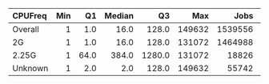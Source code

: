 | CPUFreq   |   Min |   Q1 |   Median |     Q3 |    Max |    Jobs |     Nodeh |   PercentUse |   Users |   Projects |
|:----------|------:|-----:|---------:|-------:|-------:|--------:|----------:|-------------:|--------:|-----------:|
| Overall   |     1 |  1.0 |     16.0 |  128.0 | 149632 | 1539556 | 3931214.3 |        100.0 |     863 |        124 |
| 2G        |     1 |  1.0 |     16.0 |  128.0 | 131072 | 1464988 | 2705944.2 |         68.8 |     735 |        113 |
| 2.25G     |     1 | 64.0 |    384.0 | 1280.0 | 131072 |   18826 |  787757.0 |         20.0 |     111 |         30 |
| Unknown   |     1 |  2.0 |      2.0 |  128.0 | 149632 |   55742 |  437513.2 |         11.1 |     635 |         95 |